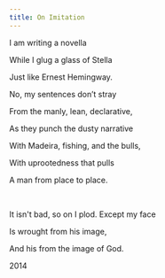 ```yaml
---
title: On Imitation
---
```






I
am writing a novella

While
I glug a glass of Stella

Just
like Ernest Hemingway.

No,
my sentences don’t stray

From
the manly, lean, declarative,

As
they punch the dusty narrative

With
Madeira, fishing, and the bulls,

With
uprootedness that pulls

A
man from place to place.

 

It
isn't bad, so on I plod. Except my face

Is
wrought from his image,

And
his from the image of God.

































2014
